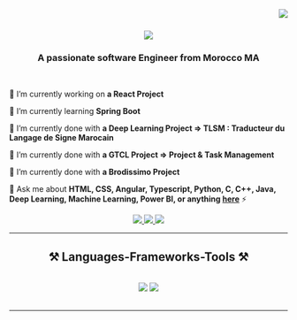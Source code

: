 <img align="right" src="https://visitor-badge.laobi.icu/badge?page_id=salesp07.salesp07" />

<h1 align="center">
    <img src="https://readme-typing-svg.herokuapp.com/?font=Righteous&size=35&center=true&vCenter=true&width=500&height=70&duration=4000&lines=Hi+There!+👋;+I'm+Rachid+Sabir!;" />
</h1>

<h3 align="center">A passionate software Engineer from Morocco MA</h3>

<br/>

<div>

 🔭 I’m currently working on **a React Project**

 🌱 I’m currently learning **Spring Boot**
 
 🔭 I’m currently done with **a Deep Learning Project => TLSM : Traducteur du Langage de Signe Marocain**
 
 🔭 I’m currently done with **a GTCL Project => Project & Task Management**
 
 🔭 I’m currently done with **a Brodissimo Project**

💬 Ask me about **HTML, CSS, Angular, Typescript, Python, C, C++, Java, Deep Learning, Machine Learning, Power BI, or anything [here](https://github.com/issues)** ⚡ 

 </div>
 
<div align="center"> 
  <a href="mailto:rachidsabir326@gmail.com">
    <img src="https://img.shields.io/badge/Gmail-333333?style=for-the-badge&logo=gmail&logoColor=red" />
  </a>
    
  <a href="linkedin.com/in/rachid-sabir/" target="_blank">
    <img src="https://img.shields.io/badge/LinkedIn-0077B5?style=for-the-badge&logo=linkedin&logoColor=white" target="_blank" />
  </a>
  
  <a href="https://github.com/RachidSabir" target="_blank">
     <img src="https://img.shields.io/badge/Portfolio-FF5722?style=for-the-badge&logo=todoist&logoColor=white" target="_blank" /> <!-- sqlite, safari, google-chrome are other good icon options -->
  </a>
</div>

 <hr/>
 
<h2 align="center">⚒️ Languages-Frameworks-Tools ⚒️</h2>
<br/>
<div align="center">
    <img src="https://skillicons.dev/icons?i=bootstrap,html,css,vscode,github,figma,git,rails" />
    <img src="https://skillicons.dev/icons?i=python,javascript,typescript,spring boot,mongodb,c,java,mysql,postgresql" /><br>
</div>

<br/>
<hr/>





<br/>
